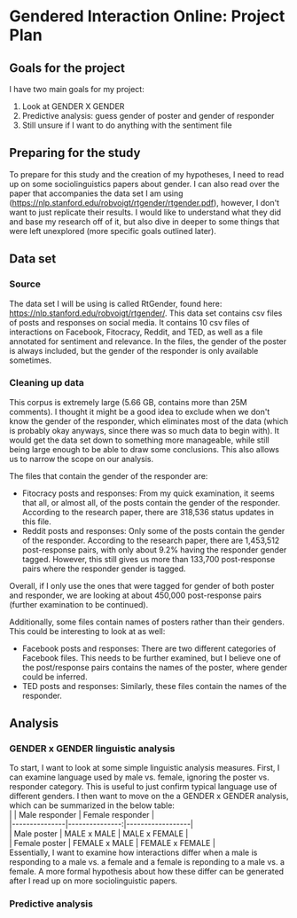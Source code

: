 # Gendered Interaction Online: Project Plan

## Goals for the project
I have two main goals for my project:
1. Look at GENDER X GENDER
2. Predictive analysis: guess gender of poster and gender of responder
3. Still unsure if I want to do anything with the sentiment file

## Preparing for the study
To prepare for this study and the creation of my hypotheses, I need to read up on some sociolinguistics papers about gender. I can also read over the paper that accompanies the data set I am using (https://nlp.stanford.edu/robvoigt/rtgender/rtgender.pdf), however, I don't want to just replicate their results. I would like to understand what they did and base my research off of it, but also dive in deeper to some things that were left unexplored (more specific goals outlined later).

## Data set

### Source
The data set I will be using is called RtGender, found here: https://nlp.stanford.edu/robvoigt/rtgender/. This data set contains csv files of posts and responses on social media. It contains 10 csv files of interactions on Facebook, Fitocracy, Reddit, and TED, as well as a file annotated for sentiment and relevance. In the files, the gender of the poster is always included, but the gender of the responder is only available sometimes.

### Cleaning up data
This corpus is extremely large (5.66 GB, contains more than 25M comments). I thought it might be a good idea to exclude when we don't know the gender of the responder, which eliminates most of the data (which is probably okay anyways, since there was so much data to begin with). It would get the data set down to something more manageable, while still being large enough to be able to draw some conclusions. This also allows us to narrow the scope on our analysis.

The files that contain the gender of the responder are:
- Fitocracy posts and responses: From my quick examination, it seems that all, or almost all, of the posts contain the gender of the responder. According to the research paper, there are 318,536 status updates in this file.
- Reddit posts and responses: Only some of the posts contain the gender of the responder. According to the research paper, there are 1,453,512 post-response pairs, with only about 9.2% having the responder gender tagged. However, this still gives us more than 133,700 post-response pairs where the responder gender is tagged.

Overall, if I only use the ones that were tagged for gender of both poster and responder, we are looking at about 450,000 post-response pairs (further examination to be continued).

Additionally, some files contain names of posters rather than their genders. This could be interesting to look at as well:
 - Facebook posts and responses: There are two different categories of Facebook files. This needs to be further examined, but I believe one of the post/response pairs contains the names of the poster, where gender could be inferred.
 - TED posts and responses: Similarly, these files contain the names of the responder.

## Analysis

### GENDER x GENDER linguistic analysis
To start, I want to look at some simple linguistic analysis measures. First, I can examine language used by male vs. female, ignoring the poster vs. responder category. This is useful to just confirm typical language use of different genders.
I then want to move on the a GENDER x GENDER analysis, which can be summarized in the below table:  
|               | Male responder | Female responder |  
|---------------|---------------:|------------------|  
| Male poster   | MALE x MALE    | MALE x FEMALE    |  
| Female poster | FEMALE x MALE  | FEMALE x FEMALE  |  
Essentially, I want to examine how interactions differ when a male is responding to a male vs. a female and a female is reponding to a male vs. a female. A more formal hypothesis about how these differ can be generated after I read up on more sociolinguistic papers.

### Predictive analysis